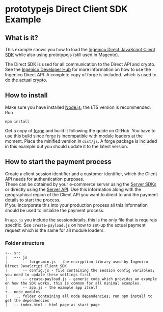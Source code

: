 # prototypejs Direct Client SDK Example

## What is it?

This example shows you how to load the [Ingenico Direct JavaScript Client SDK](https://github.com/Ingenico/direct-sdk-client-js) while also using prototypejs (still used in Magento).

The Direct SDK is used for all communication to the Direct API and crypto. See the [Ingenico Developer Hub](https://support.direct.ingenico.com/documentation/sdk/mobile/javascript/) for more information on how to use the Ingenico Direct API.
A complete copy of forge is included. which is used to do the actual crypto.

## How to install

Make sure you have installed [Node.js](https://nodejs.org/en/); the LTS version is recommended. Run

    npm install

Get a copy of [forge](https://github.com/digitalbazaar/forge/) and build it following the guide on GitHub. You have to use this build since forge is incompatible with module loaders at the moment.
Place the minified version in `dist/js`. A forge package is included in this example but you should update it to the latest version.

## How to start the payment process

Create a client session identifier and a customer identifier, which the Client API needs for authentication purposes.  
These can be obtained by your e-commerce server using the [Server SDKs](https://epayments.developer-ingenico.com/documentation/sdk/server/) or directly using the [Server API](https://support.direct.ingenico.com/documentation/api/reference/index.html). Use this information along with the geographical region of the Client API you want to direct to and the payment details to start the process.  
If you incorporate this into your production process all this information should be used to initialize the payment process.

In `app.js` you include the sessiondetails, this is the only file that is requirejs specific. See `create-payload.js` on how to set-up the actual payment request which is the same for all module loaders.

### Folder structure

```
+-- src
|   +-- js
|       -- forge.min.js - the encryption library used by Ingenico Direct JavaScript Client SDK
|       -- config.js - file containing the session config variables; you need to update these settings first
|       -- create-payload.js - generic code which provides an example on how the SDK works, this is common for all minimal examples.
|       -- app.js - the example app itself
+-- node_modules
|   ... folder containing all node dependencies; run npm install to get the dependencies
|   -- index.html - html page as start page
```
